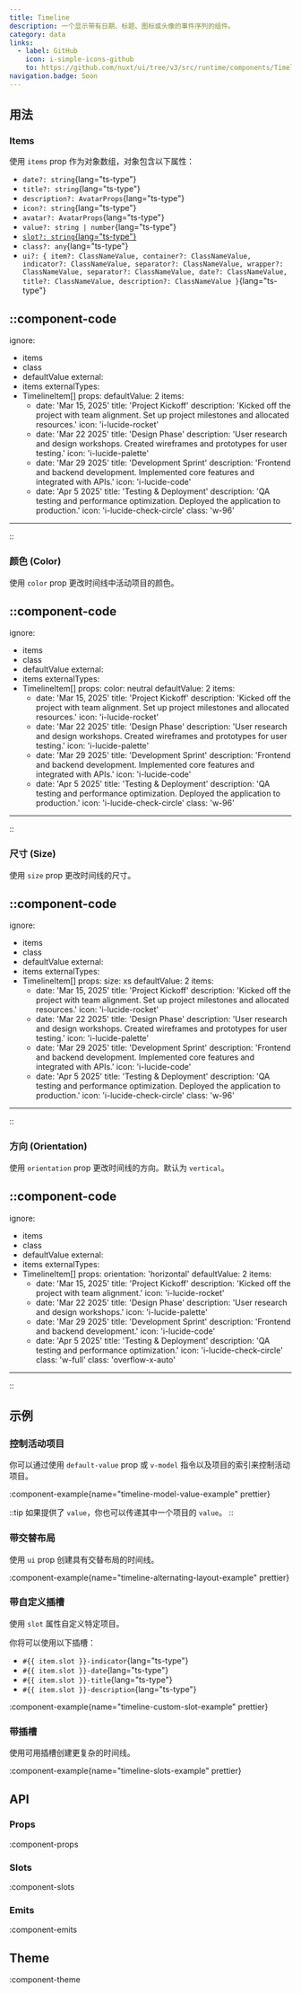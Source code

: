 ```yaml
---
title: Timeline
description: 一个显示带有日期、标题、图标或头像的事件序列的组件。
category: data
links:
  - label: GitHub
    icon: i-simple-icons-github
    to: https://github.com/nuxt/ui/tree/v3/src/runtime/components/Timeline.vue
navigation.badge: Soon
---
```


## 用法

### Items

使用 `items` prop 作为对象数组，对象包含以下属性：

- `date?: string`{lang="ts-type"}
- `title?: string`{lang="ts-type"}
- `description?: AvatarProps`{lang="ts-type"}
- `icon?: string`{lang="ts-type"}
- `avatar?: AvatarProps`{lang="ts-type"}
- `value?: string | number`{lang="ts-type"}
- [`slot?: string`{lang="ts-type"}](#with-custom-slot)
- `class?: any`{lang="ts-type"}
- `ui?: { item?: ClassNameValue, container?: ClassNameValue, indicator?: ClassNameValue, separator?: ClassNameValue, wrapper?: ClassNameValue, separator?: ClassNameValue, date?: ClassNameValue, title?: ClassNameValue, description?: ClassNameValue }`{lang="ts-type"}

::component-code
---
ignore:
  - items
  - class
  - defaultValue
external:
  - items
externalTypes:
  - TimelineItem[]
props:
  defaultValue: 2
  items:
    - date: 'Mar 15, 2025'
      title: 'Project Kickoff'
      description: 'Kicked off the project with team alignment. Set up project milestones and allocated resources.'
      icon: 'i-lucide-rocket'
    - date: 'Mar 22 2025'
      title: 'Design Phase'
      description: 'User research and design workshops. Created wireframes and prototypes for user testing.'
      icon: 'i-lucide-palette'
    - date: 'Mar 29 2025'
      title: 'Development Sprint'
      description: 'Frontend and backend development. Implemented core features and integrated with APIs.'
      icon: 'i-lucide-code'
    - date: 'Apr 5 2025'
      title: 'Testing & Deployment'
      description: 'QA testing and performance optimization. Deployed the application to production.'
      icon: 'i-lucide-check-circle'
  class: 'w-96'
---
::

### 颜色 (Color)

使用 `color` prop 更改时间线中活动项目的颜色。

::component-code
---
ignore:
  - items
  - class
  - defaultValue
external:
  - items
externalTypes:
  - TimelineItem[]
props:
  color: neutral
  defaultValue: 2
  items:
    - date: 'Mar 15, 2025'
      title: 'Project Kickoff'
      description: 'Kicked off the project with team alignment. Set up project milestones and allocated resources.'
      icon: 'i-lucide-rocket'
    - date: 'Mar 22 2025'
      title: 'Design Phase'
      description: 'User research and design workshops. Created wireframes and prototypes for user testing.'
      icon: 'i-lucide-palette'
    - date: 'Mar 29 2025'
      title: 'Development Sprint'
      description: 'Frontend and backend development. Implemented core features and integrated with APIs.'
      icon: 'i-lucide-code'
    - date: 'Apr 5 2025'
      title: 'Testing & Deployment'
      description: 'QA testing and performance optimization. Deployed the application to production.'
      icon: 'i-lucide-check-circle'
  class: 'w-96'
---
::

### 尺寸 (Size)

使用 `size` prop 更改时间线的尺寸。

::component-code
---
ignore:
  - items
  - class
  - defaultValue
external:
  - items
externalTypes:
  - TimelineItem[]
props:
  size: xs
  defaultValue: 2
  items:
    - date: 'Mar 15, 2025'
      title: 'Project Kickoff'
      description: 'Kicked off the project with team alignment. Set up project milestones and allocated resources.'
      icon: 'i-lucide-rocket'
    - date: 'Mar 22 2025'
      title: 'Design Phase'
      description: 'User research and design workshops. Created wireframes and prototypes for user testing.'
      icon: 'i-lucide-palette'
    - date: 'Mar 29 2025'
      title: 'Development Sprint'
      description: 'Frontend and backend development. Implemented core features and integrated with APIs.'
      icon: 'i-lucide-code'
    - date: 'Apr 5 2025'
      title: 'Testing & Deployment'
      description: 'QA testing and performance optimization. Deployed the application to production.'
      icon: 'i-lucide-check-circle'
  class: 'w-96'
---
::

### 方向 (Orientation)

使用 `orientation` prop 更改时间线的方向。默认为 `vertical`。

::component-code
---
ignore:
  - items
  - class
  - defaultValue
external:
  - items
externalTypes:
  - TimelineItem[]
props:
  orientation: 'horizontal'
  defaultValue: 2
  items:
    - date: 'Mar 15, 2025'
      title: 'Project Kickoff'
      description: 'Kicked off the project with team alignment.'
      icon: 'i-lucide-rocket'
    - date: 'Mar 22 2025'
      title: 'Design Phase'
      description: 'User research and design workshops.'
      icon: 'i-lucide-palette'
    - date: 'Mar 29 2025'
      title: 'Development Sprint'
      description: 'Frontend and backend development.'
      icon: 'i-lucide-code'
    - date: 'Apr 5 2025'
      title: 'Testing & Deployment'
      description: 'QA testing and performance optimization.'
      icon: 'i-lucide-check-circle'
  class: 'w-full'
class: 'overflow-x-auto'
---
::

## 示例

### 控制活动项目

你可以通过使用 `default-value` prop 或 `v-model` 指令以及项目的索引来控制活动项目。

:component-example{name="timeline-model-value-example" prettier}

::tip
如果提供了 `value`，你也可以传递其中一个项目的 `value`。
::

### 带交替布局

使用 `ui` prop 创建具有交替布局的时间线。

:component-example{name="timeline-alternating-layout-example" prettier}

### 带自定义插槽

使用 `slot` 属性自定义特定项目。

你将可以使用以下插槽：

- `#{{ item.slot }}-indicator`{lang="ts-type"}
- `#{{ item.slot }}-date`{lang="ts-type"}
- `#{{ item.slot }}-title`{lang="ts-type"}
- `#{{ item.slot }}-description`{lang="ts-type"}

:component-example{name="timeline-custom-slot-example" prettier}

### 带插槽

使用可用插槽创建更复杂的时间线。

:component-example{name="timeline-slots-example" prettier}

## API

### Props

:component-props

### Slots

:component-slots

### Emits

:component-emits

## Theme

:component-theme
